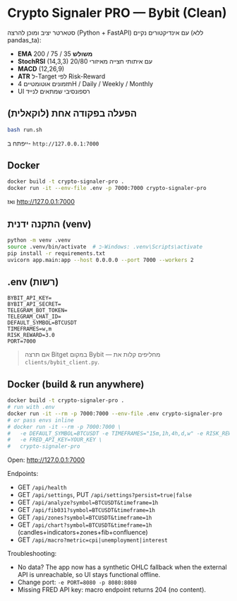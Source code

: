 # Crypto Signaler PRO — Bybit (Clean)

סטארטר יציב ומוכן להרצה (Python + FastAPI) עם אינדיקטורים נקיים (ללא pandas_ta):
- **EMA משולש** 35 / 75 / 200
- **StochRSI** (14,3,3) עם איתותי חצייה מאיזורי 20/80
- **MACD** (12,26,9)
- **ATR** ל-Target לפי Risk-Reward
- תזמונים אוטומטיים 4H / Daily / Weekly / Monthly
- UI רספונסיבי שמתאים לנייד

## הפעלה בפקודה אחת (לוקאלית)
```bash
bash run.sh
```
ייפתח ב- `http://127.0.0.1:7000`

## Docker
```bash
docker build -t crypto-signaler-pro .
docker run -it --env-file .env -p 7000:7000 crypto-signaler-pro
```
ואז http://127.0.0.1:7000

## התקנה ידנית (venv)
```bash
python -m venv .venv
source .venv/bin/activate  # ב-Windows: .venv\Scripts\activate
pip install -r requirements.txt
uvicorn app.main:app --host 0.0.0.0 --port 7000 --workers 2
```

## .env (רשות)
```
BYBIT_API_KEY=
BYBIT_API_SECRET=
TELEGRAM_BOT_TOKEN=
TELEGRAM_CHAT_ID=
DEFAULT_SYMBOL=BTCUSDT
TIMEFRAMES=w,m
RISK_REWARD=3.0
PORT=7000
```

> אם תרצה Bitget במקום Bybit — מחליפים קלות את `clients/bybit_client.py`.

## Docker (build & run anywhere)
```bash
docker build -t crypto-signaler-pro .
# run with .env
docker run -it --rm -p 7000:7000 --env-file .env crypto-signaler-pro
# or pass envs inline
# docker run -it --rm -p 7000:7000 \
#   -e DEFAULT_SYMBOL=BTCUSDT -e TIMEFRAMES="15m,1h,4h,d,w" -e RISK_REWARD=3.0 \
#   -e FRED_API_KEY=YOUR_KEY \
#   crypto-signaler-pro
```
Open: http://127.0.0.1:7000

Endpoints:
- GET `/api/health`
- GET `/api/settings`, PUT `/api/settings?persist=true|false`
- GET `/api/analyze?symbol=BTCUSDT&timeframe=1h`
- GET `/api/fib031?symbol=BTCUSDT&timeframe=1h`
- GET `/api/zones?symbol=BTCUSDT&timeframe=1h`
- GET `/api/chart?symbol=BTCUSDT&timeframe=1h`  (candles+indicators+zones+fib+confluence)
- GET `/api/macro?metric=cpi|unemployment|interest`

Troubleshooting:
- No data? The app now has a synthetic OHLC fallback when the external API is unreachable, so UI stays functional offline.
- Change port: `-e PORT=8080 -p 8080:8080`
- Missing FRED API key: macro endpoint returns 204 (no content).
